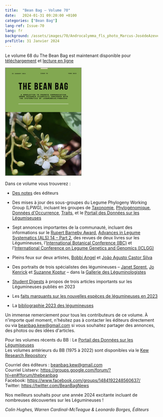 ```yaml
---
title:  "Bean Bag – Volume 70"
date:   2024-01-31 09:20:00 +0100
categories: ["Bean Bag"]
lang-ref: Issue-70
lang: fr
background: /assets/images/70/Androcalymma_fls_photo_Marcus-JosédeAzevedoFalcão_sq.jpg
preTitle: 31 Janvier 2024
---
```


Le volume 68 du The Bean Bag est maintenant disponible pour [téléchargement](/media/The_BB_Newsletter_Issue70_2023.pdf) et [lecture en ligne](/beanbag/70/70content/)

<a href="/media/The_BB_Newsletter_Issue70_2023.pdf">
	<img src="/assets/images/70/BB70-Cover.png" width="50%">
</a>

Dans ce volume vous trouverez :  

*	[Des notes](/beanbag/70/issue-70-welcome-note) des éditeurs  

*	Des mises à jour des sous-groupes du Legume Phylogeny Working Group (LPWG), incluant les groupes de [Taxonomie](/beanbag/70/issue-70-taxonomy-working-group), [Phylogénomique](/beanbag/70/issue-70-phylogenomics-working-group), [Données d'Occurrence](/beanbag/70/issue-70-occurrence-working-group), [Traits](/beanbag/70/issue-70-traits-working-group), et le [Portail des Données sur les Légumiseuses](/beanbag/70/issue-70-legume-data-portal)  

*	Sept annonces importantes de la communauté, incluant des informations sur le [Rupert Barneby Award](/beanbag/70/issue-70-barneby-award-2024), [Advances in Legume Systematics (ALS) 14 – Part 2](/beanbag/70/issue-70-ALS14-2), des revues de deux livres sur les Légumineuses, l'[International Botanical Conference (IBC)](/beanbag/70/issue-70-legumes-at-the-ibc) et l'[International Conference on Legume Genetics and Genomics (ICLGG)](/beanbag/70/issue-70-international_legume_genomics)  

*	Pleins feux sur deux artistes, [Bobbi Angel](/beanbag/70/issue-70-artist-spotlight-bobbi-angell) et [João Agusto Castor Silva](/beanbag/70/issue-70-artist-spotlight-joao-augusto-castor-silva)  

*	Des portraits de trois spécialistes des légumineuses – [Janet Sprent](/beanbag/70/issue-70-gallery-leguminologists#1.1), [Jo Kenrick](/beanbag/70/issue-70-gallery-leguminologists#1.2) et [Suzanne Koptur](/beanbag/70/issue-70-gallery-leguminologists#1.3) – dans la [Gallerie des Léguminologistes](/beanbag/70/issue-70-gallery-leguminologists) 

*	[Student Digests](/beanbag/70/issue-70-student-digest-becklund) à propos de trois articles importants sur les Légumineuses publiés en 2023

*	Les [faits marquants sur les nouvelles espèces de légumineuses en 2023](/beanbag/70/issue-70-new-species-highlights)  

*	La [bibliographie 2023 des légumineuses](/beanbag/70/issue-70-legume-bibliography_2023) 

Un immense remerciement pour tous les contributeurs de ce volume. À n'importe quel moment, n'hésitez pas à contacter les éditeurs directement ou via <beanbag.kew@gmail.com> si vous souhaitez partager des annonces, des photos ou des idées d'articles.  
 
Pour les volumes récents du BB : Le [Portail des Données sur les Légumiseuses](https://www.legumedata.org/fr/beanbag/issues)  
Les volumes antérieurs du BB (1975 à 2022) sont disponibles via le [Kew Research Repository](https://kew.iro.bl.uk/collections/b50e6210-e231-4392-9301-c07bdce223cc?locale=fr)  

Courriel des éditeurs : <beanbag.kew@gmail.com>  
Courriel Listserv: <https://groups.google.com/forum/?hl=en#!forum/thebeanbag>  
Facebook: <https://www.facebook.com/groups/1484192248560637/>  
Twitter: <https://twitter.com/BeanBagNews>  

Nos meilleurs souhaits pour une année 2024 excitante incluant de nombreuses découvertes sur les Légumineuses !    

*Colin Hughes, Warren Cardinal-McTeague & Leonardo Borges, Éditeurs*
